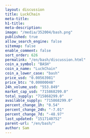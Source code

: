 ```yaml
---
layout: discussion
title: LuckChain
meta-title: 
h1-title: 
meta-description: 
image: "/media/352004/bash.png"
published: true
allow_search_engine: false
sitemap: false
enable_comment: false
sort_order: 626
permalink: "/en/bash/discussion.html"
coin_a_symbol: "BASH"
coin_a_name: "LuckChain"
coin_a_lower_case: "bash"
price_usd: "0.00563981"
price_btc: "0.00000048"
24h_volume_usd: "553.849"
market_cap_usd: "715868299.0"
total_supply: "715868299.0"
available_supply: "715868299.0"
percent_change_1h: "0.54"
percent_change_24h: "-7.01"
percent_change_7d: "-48.97"
last_updated: "1517140752"
parent-url: "/en/bash/"
author: Sam
---
```


